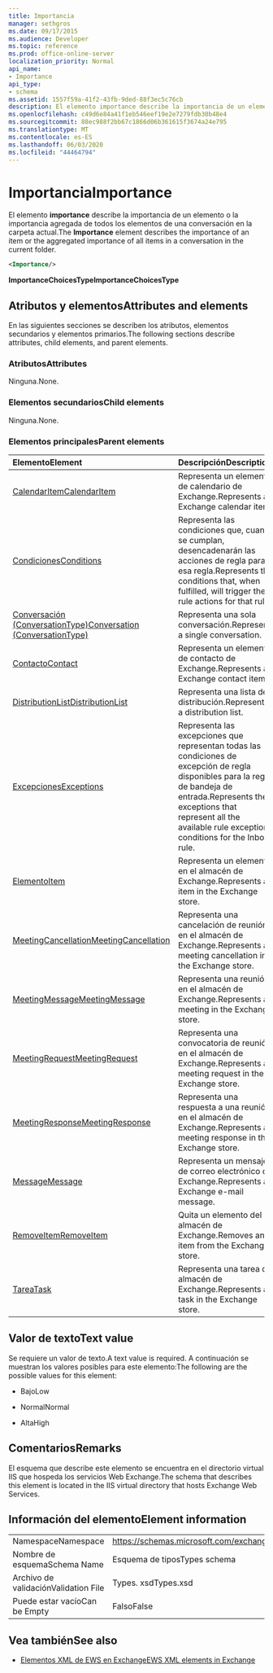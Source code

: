 ```yaml
---
title: Importancia
manager: sethgros
ms.date: 09/17/2015
ms.audience: Developer
ms.topic: reference
ms.prod: office-online-server
localization_priority: Normal
api_name:
- Importance
api_type:
- schema
ms.assetid: 1557f59a-41f2-43fb-9ded-88f3ec5c76cb
description: El elemento importance describe la importancia de un elemento o la importancia agregada de todos los elementos de una conversación en la carpeta actual.
ms.openlocfilehash: c49d6e84a41f1eb546eef19e2e7279fdb30b48e4
ms.sourcegitcommit: 88ec988f2bb67c1866d06b361615f3674a24e795
ms.translationtype: MT
ms.contentlocale: es-ES
ms.lasthandoff: 06/03/2020
ms.locfileid: "44464794"
---
```

# <a name="importance"></a><span data-ttu-id="5f136-103">Importancia</span><span class="sxs-lookup"><span data-stu-id="5f136-103">Importance</span></span>

<span data-ttu-id="5f136-104">El elemento **importance** describe la importancia de un elemento o la importancia agregada de todos los elementos de una conversación en la carpeta actual.</span><span class="sxs-lookup"><span data-stu-id="5f136-104">The **Importance** element describes the importance of an item or the aggregated importance of all items in a conversation in the current folder.</span></span> 
  
```XML
<Importance/>
```

 <span data-ttu-id="5f136-105">**ImportanceChoicesType**</span><span class="sxs-lookup"><span data-stu-id="5f136-105">**ImportanceChoicesType**</span></span>
## <a name="attributes-and-elements"></a><span data-ttu-id="5f136-106">Atributos y elementos</span><span class="sxs-lookup"><span data-stu-id="5f136-106">Attributes and elements</span></span>

<span data-ttu-id="5f136-107">En las siguientes secciones se describen los atributos, elementos secundarios y elementos primarios.</span><span class="sxs-lookup"><span data-stu-id="5f136-107">The following sections describe attributes, child elements, and parent elements.</span></span>
  
### <a name="attributes"></a><span data-ttu-id="5f136-108">Atributos</span><span class="sxs-lookup"><span data-stu-id="5f136-108">Attributes</span></span>

<span data-ttu-id="5f136-109">Ninguna.</span><span class="sxs-lookup"><span data-stu-id="5f136-109">None.</span></span>
  
### <a name="child-elements"></a><span data-ttu-id="5f136-110">Elementos secundarios</span><span class="sxs-lookup"><span data-stu-id="5f136-110">Child elements</span></span>

<span data-ttu-id="5f136-111">Ninguna.</span><span class="sxs-lookup"><span data-stu-id="5f136-111">None.</span></span>
  
### <a name="parent-elements"></a><span data-ttu-id="5f136-112">Elementos principales</span><span class="sxs-lookup"><span data-stu-id="5f136-112">Parent elements</span></span>

|<span data-ttu-id="5f136-113">**Elemento**</span><span class="sxs-lookup"><span data-stu-id="5f136-113">**Element**</span></span>|<span data-ttu-id="5f136-114">**Descripción**</span><span class="sxs-lookup"><span data-stu-id="5f136-114">**Description**</span></span>|
|:-----|:-----|
|[<span data-ttu-id="5f136-115">CalendarItem</span><span class="sxs-lookup"><span data-stu-id="5f136-115">CalendarItem</span></span>](calendaritem.md) <br/> |<span data-ttu-id="5f136-116">Representa un elemento de calendario de Exchange.</span><span class="sxs-lookup"><span data-stu-id="5f136-116">Represents an Exchange calendar item.</span></span>  <br/> |
|[<span data-ttu-id="5f136-117">Condiciones</span><span class="sxs-lookup"><span data-stu-id="5f136-117">Conditions</span></span>](conditions.md) <br/> |<span data-ttu-id="5f136-118">Representa las condiciones que, cuando se cumplan, desencadenarán las acciones de regla para esa regla.</span><span class="sxs-lookup"><span data-stu-id="5f136-118">Represents the conditions that, when fulfilled, will trigger the rule actions for that rule.</span></span>  <br/> |
|[<span data-ttu-id="5f136-119">Conversación (ConversationType)</span><span class="sxs-lookup"><span data-stu-id="5f136-119">Conversation (ConversationType)</span></span>](conversation-conversationtype.md) <br/> |<span data-ttu-id="5f136-120">Representa una sola conversación.</span><span class="sxs-lookup"><span data-stu-id="5f136-120">Represents a single conversation.</span></span>  <br/> |
|[<span data-ttu-id="5f136-121">Contacto</span><span class="sxs-lookup"><span data-stu-id="5f136-121">Contact</span></span>](contact.md) <br/> |<span data-ttu-id="5f136-122">Representa un elemento de contacto de Exchange.</span><span class="sxs-lookup"><span data-stu-id="5f136-122">Represents an Exchange contact item.</span></span>  <br/> |
|[<span data-ttu-id="5f136-123">DistributionList</span><span class="sxs-lookup"><span data-stu-id="5f136-123">DistributionList</span></span>](distributionlist.md) <br/> |<span data-ttu-id="5f136-124">Representa una lista de distribución.</span><span class="sxs-lookup"><span data-stu-id="5f136-124">Represents a distribution list.</span></span>  <br/> |
|[<span data-ttu-id="5f136-125">Excepciones</span><span class="sxs-lookup"><span data-stu-id="5f136-125">Exceptions</span></span>](exceptions.md) <br/> |<span data-ttu-id="5f136-126">Representa las excepciones que representan todas las condiciones de excepción de regla disponibles para la regla de bandeja de entrada.</span><span class="sxs-lookup"><span data-stu-id="5f136-126">Represents the exceptions that represent all the available rule exception conditions for the Inbox rule.</span></span>  <br/> |
|[<span data-ttu-id="5f136-127">Elemento</span><span class="sxs-lookup"><span data-stu-id="5f136-127">Item</span></span>](item.md) <br/> |<span data-ttu-id="5f136-128">Representa un elemento en el almacén de Exchange.</span><span class="sxs-lookup"><span data-stu-id="5f136-128">Represents an item in the Exchange store.</span></span>  <br/> |
|[<span data-ttu-id="5f136-129">MeetingCancellation</span><span class="sxs-lookup"><span data-stu-id="5f136-129">MeetingCancellation</span></span>](meetingcancellation.md) <br/> |<span data-ttu-id="5f136-130">Representa una cancelación de reunión en el almacén de Exchange.</span><span class="sxs-lookup"><span data-stu-id="5f136-130">Represents a meeting cancellation in the Exchange store.</span></span>  <br/> |
|[<span data-ttu-id="5f136-131">MeetingMessage</span><span class="sxs-lookup"><span data-stu-id="5f136-131">MeetingMessage</span></span>](meetingmessage.md) <br/> |<span data-ttu-id="5f136-132">Representa una reunión en el almacén de Exchange.</span><span class="sxs-lookup"><span data-stu-id="5f136-132">Represents a meeting in the Exchange store.</span></span>  <br/> |
|[<span data-ttu-id="5f136-133">MeetingRequest</span><span class="sxs-lookup"><span data-stu-id="5f136-133">MeetingRequest</span></span>](meetingrequest.md) <br/> |<span data-ttu-id="5f136-134">Representa una convocatoria de reunión en el almacén de Exchange.</span><span class="sxs-lookup"><span data-stu-id="5f136-134">Represents a meeting request in the Exchange store.</span></span>  <br/> |
|[<span data-ttu-id="5f136-135">MeetingResponse</span><span class="sxs-lookup"><span data-stu-id="5f136-135">MeetingResponse</span></span>](meetingresponse.md) <br/> |<span data-ttu-id="5f136-136">Representa una respuesta a una reunión en el almacén de Exchange.</span><span class="sxs-lookup"><span data-stu-id="5f136-136">Represents a meeting response in the Exchange store.</span></span>  <br/> |
|[<span data-ttu-id="5f136-137">Message</span><span class="sxs-lookup"><span data-stu-id="5f136-137">Message</span></span>](message-ex15websvcsotherref.md) <br/> |<span data-ttu-id="5f136-138">Representa un mensaje de correo electrónico de Exchange.</span><span class="sxs-lookup"><span data-stu-id="5f136-138">Represents an Exchange e-mail message.</span></span>  <br/> |
|[<span data-ttu-id="5f136-139">RemoveItem</span><span class="sxs-lookup"><span data-stu-id="5f136-139">RemoveItem</span></span>](removeitem.md) <br/> |<span data-ttu-id="5f136-140">Quita un elemento del almacén de Exchange.</span><span class="sxs-lookup"><span data-stu-id="5f136-140">Removes an item from the Exchange store.</span></span>  <br/> |
|[<span data-ttu-id="5f136-141">Tarea</span><span class="sxs-lookup"><span data-stu-id="5f136-141">Task</span></span>](task.md) <br/> |<span data-ttu-id="5f136-142">Representa una tarea del almacén de Exchange.</span><span class="sxs-lookup"><span data-stu-id="5f136-142">Represents a task in the Exchange store.</span></span>  <br/> |
   
## <a name="text-value"></a><span data-ttu-id="5f136-143">Valor de texto</span><span class="sxs-lookup"><span data-stu-id="5f136-143">Text value</span></span>

<span data-ttu-id="5f136-144">Se requiere un valor de texto.</span><span class="sxs-lookup"><span data-stu-id="5f136-144">A text value is required.</span></span> <span data-ttu-id="5f136-145">A continuación se muestran los valores posibles para este elemento:</span><span class="sxs-lookup"><span data-stu-id="5f136-145">The following are the possible values for this element:</span></span>
  
- <span data-ttu-id="5f136-146">Bajo</span><span class="sxs-lookup"><span data-stu-id="5f136-146">Low</span></span>
    
- <span data-ttu-id="5f136-147">Normal</span><span class="sxs-lookup"><span data-stu-id="5f136-147">Normal</span></span>
    
- <span data-ttu-id="5f136-148">Alta</span><span class="sxs-lookup"><span data-stu-id="5f136-148">High</span></span>
    
## <a name="remarks"></a><span data-ttu-id="5f136-149">Comentarios</span><span class="sxs-lookup"><span data-stu-id="5f136-149">Remarks</span></span>

<span data-ttu-id="5f136-150">El esquema que describe este elemento se encuentra en el directorio virtual IIS que hospeda los servicios Web Exchange.</span><span class="sxs-lookup"><span data-stu-id="5f136-150">The schema that describes this element is located in the IIS virtual directory that hosts Exchange Web Services.</span></span>
  
## <a name="element-information"></a><span data-ttu-id="5f136-151">Información del elemento</span><span class="sxs-lookup"><span data-stu-id="5f136-151">Element information</span></span>

|||
|:-----|:-----|
|<span data-ttu-id="5f136-152">Namespace</span><span class="sxs-lookup"><span data-stu-id="5f136-152">Namespace</span></span>  <br/> |https://schemas.microsoft.com/exchange/services/2006/types  <br/> |
|<span data-ttu-id="5f136-153">Nombre de esquema</span><span class="sxs-lookup"><span data-stu-id="5f136-153">Schema Name</span></span>  <br/> |<span data-ttu-id="5f136-154">Esquema de tipos</span><span class="sxs-lookup"><span data-stu-id="5f136-154">Types schema</span></span>  <br/> |
|<span data-ttu-id="5f136-155">Archivo de validación</span><span class="sxs-lookup"><span data-stu-id="5f136-155">Validation File</span></span>  <br/> |<span data-ttu-id="5f136-156">Types. xsd</span><span class="sxs-lookup"><span data-stu-id="5f136-156">Types.xsd</span></span>  <br/> |
|<span data-ttu-id="5f136-157">Puede estar vacío</span><span class="sxs-lookup"><span data-stu-id="5f136-157">Can be Empty</span></span>  <br/> |<span data-ttu-id="5f136-158">Falso</span><span class="sxs-lookup"><span data-stu-id="5f136-158">False</span></span>  <br/> |
   
## <a name="see-also"></a><span data-ttu-id="5f136-159">Vea también</span><span class="sxs-lookup"><span data-stu-id="5f136-159">See also</span></span>



- [<span data-ttu-id="5f136-160">Elementos XML de EWS en Exchange</span><span class="sxs-lookup"><span data-stu-id="5f136-160">EWS XML elements in Exchange</span></span>](ews-xml-elements-in-exchange.md)

